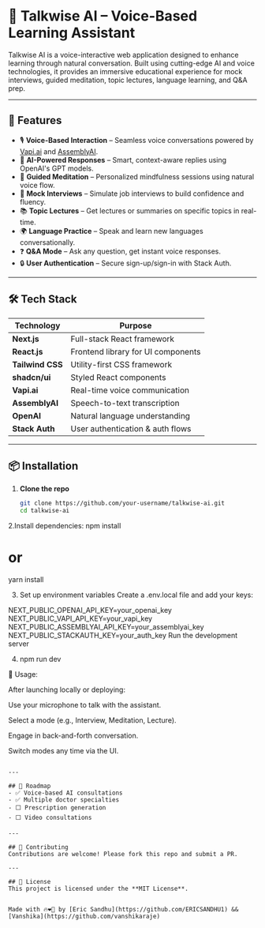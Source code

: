 # 🧠 Talkwise AI – Voice-Based Learning Assistant

Talkwise AI is a voice-interactive web application designed to enhance learning through natural conversation. Built using cutting-edge AI and voice technologies, it provides an immersive educational experience for mock interviews, guided meditation, topic lectures, language learning, and Q&A prep.

---

## 🚀 Features

- 🎙️ **Voice-Based Interaction** – Seamless voice conversations powered by [Vapi.ai](https://vapi.ai) and [AssemblyAI](https://www.assemblyai.com).
- 🤖 **AI-Powered Responses** – Smart, context-aware replies using OpenAI's GPT models.
- 🧘 **Guided Meditation** – Personalized mindfulness sessions using natural voice flow.
- 💼 **Mock Interviews** – Simulate job interviews to build confidence and fluency.
- 📚 **Topic Lectures** – Get lectures or summaries on specific topics in real-time.
- 🌍 **Language Practice** – Speak and learn new languages conversationally.
- ❓ **Q&A Mode** – Ask any question, get instant voice responses.
- 🔒 **User Authentication** – Secure sign-up/sign-in with Stack Auth.

---

## 🛠️ Tech Stack

| Technology     | Purpose                              |
|----------------|--------------------------------------|
| **Next.js**    | Full-stack React framework           |
| **React.js**   | Frontend library for UI components   |
| **Tailwind CSS** | Utility-first CSS framework        |
| **shadcn/ui**  | Styled React components              |
| **Vapi.ai**    | Real-time voice communication        |
| **AssemblyAI** | Speech-to-text transcription         |
| **OpenAI**     | Natural language understanding       |
| **Stack Auth** | User authentication & auth flows     |

---

## 📦 Installation

1. **Clone the repo**
   ```bash
   git clone https://github.com/your-username/talkwise-ai.git
   cd talkwise-ai
2.Install dependencies:
npm install
# or
yarn install

3.  Set up environment variables
   Create a .env.local file and add your keys:

  NEXT_PUBLIC_OPENAI_API_KEY=your_openai_key
  NEXT_PUBLIC_VAPI_API_KEY=your_vapi_key
  NEXT_PUBLIC_ASSEMBLYAI_API_KEY=your_assemblyai_key
  NEXT_PUBLIC_STACKAUTH_KEY=your_auth_key
  Run the development server


4.  npm run dev


🧪 Usage:

 After launching locally or deploying:

 Use your microphone to talk with the assistant.

 Select a mode (e.g., Interview, Meditation, Lecture).

 Engage in back-and-forth conversation.
   
 Switch modes any time via the UI.

```

---

## 📌 Roadmap
- ✅ Voice-based AI consultations  
- ✅ Multiple doctor specialties  
- ⬜ Prescription generation  
- ⬜ Video consultations  

---

## 🤝 Contributing  
Contributions are welcome! Please fork this repo and submit a PR.  

---

## 📜 License  
This project is licensed under the **MIT License**. 


Made with 🔥❤️‍🔥 by [Eric Sandhu](https://github.com/ERICSANDHU1) && [Vanshika](https://github.com/vanshikaraje)
